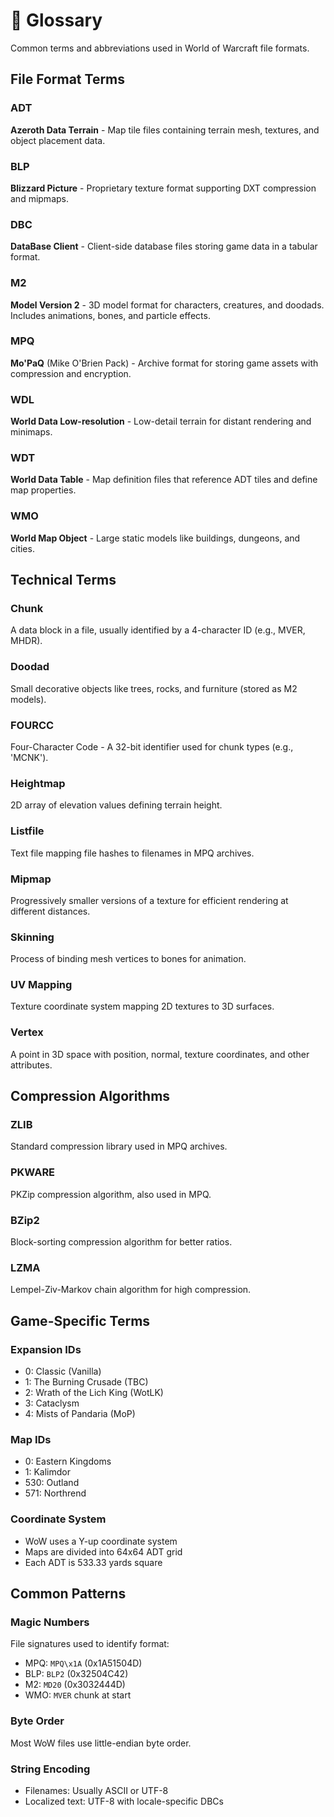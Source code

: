 # 📖 Glossary

Common terms and abbreviations used in World of Warcraft file formats.

## File Format Terms

### ADT

**Azeroth Data Terrain** - Map tile files containing terrain mesh, textures, and
object placement data.

### BLP

**Blizzard Picture** - Proprietary texture format supporting DXT compression and
mipmaps.

### DBC

**DataBase Client** - Client-side database files storing game data in a tabular
format.

### M2

**Model Version 2** - 3D model format for characters, creatures, and doodads.
Includes animations, bones, and particle effects.

### MPQ

**Mo'PaQ** (Mike O'Brien Pack) - Archive format for storing game assets with
compression and encryption.

### WDL

**World Data Low-resolution** - Low-detail terrain for distant rendering and minimaps.

### WDT

**World Data Table** - Map definition files that reference ADT tiles and define
map properties.

### WMO

**World Map Object** - Large static models like buildings, dungeons, and cities.

## Technical Terms

### Chunk

A data block in a file, usually identified by a 4-character ID (e.g., MVER, MHDR).

### Doodad

Small decorative objects like trees, rocks, and furniture (stored as M2 models).

### FOURCC

Four-Character Code - A 32-bit identifier used for chunk types (e.g., 'MCNK').

### Heightmap

2D array of elevation values defining terrain height.

### Listfile

Text file mapping file hashes to filenames in MPQ archives.

### Mipmap

Progressively smaller versions of a texture for efficient rendering at different
distances.

### Skinning

Process of binding mesh vertices to bones for animation.

### UV Mapping

Texture coordinate system mapping 2D textures to 3D surfaces.

### Vertex

A point in 3D space with position, normal, texture coordinates, and other attributes.

## Compression Algorithms

### ZLIB

Standard compression library used in MPQ archives.

### PKWARE

PKZip compression algorithm, also used in MPQ.

### BZip2

Block-sorting compression algorithm for better ratios.

### LZMA

Lempel-Ziv-Markov chain algorithm for high compression.

## Game-Specific Terms

### Expansion IDs

- 0: Classic (Vanilla)
- 1: The Burning Crusade (TBC)
- 2: Wrath of the Lich King (WotLK)
- 3: Cataclysm
- 4: Mists of Pandaria (MoP)

### Map IDs

- 0: Eastern Kingdoms
- 1: Kalimdor
- 530: Outland
- 571: Northrend

### Coordinate System

- WoW uses a Y-up coordinate system
- Maps are divided into 64x64 ADT grid
- Each ADT is 533.33 yards square

## Common Patterns

### Magic Numbers

File signatures used to identify format:

- MPQ: `MPQ\x1A` (0x1A51504D)
- BLP: `BLP2` (0x32504C42)
- M2: `MD20` (0x3032444D)
- WMO: `MVER` chunk at start

### Byte Order

Most WoW files use little-endian byte order.

### String Encoding

- Filenames: Usually ASCII or UTF-8
- Localized text: UTF-8 with locale-specific DBCs
